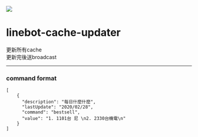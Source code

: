 ![](https://github.com/qqdog1/linebot-cache-updater/workflows/Java%20CI/badge.svg)

# linebot-cache-updater

更新所有cache  
更新完後送broadcast  

-----  
### command format 
	[
		{
		  "description": "每日什麼什麼",
		  "lastUpdate": "2020/02/28",
		  "command": "bestsell",
		  "value": "1. 1101台 尼 \n2. 2330台機電\n"
		}
	]
